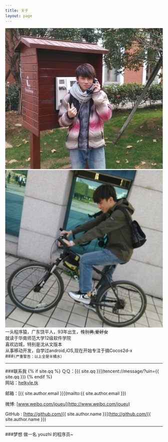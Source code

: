 ```yaml
---
title: 关于
layout: page
---
```


![me0](/public/images/me0.jpg)
![me1](/public/images/me1.jpg)  
一头程序猿，广东饶平人，93年出生，~~性别男,爱好女~~   
就读于华南师范大学12级软件学院  
喜欢边城，特别是沈从文版本  
从事移动开发，自学过android,iOS,现在开始专注于搞Cocos2d-x   
###```(严重警告：以上全是半桶水）```   

- - -
###联系我
{% if site.qq %}
ＱＱ：[{{ site.qq }}](tencent://message/?uin={{ site.qq }})
{% endif %}  
网站：[helkyle.tk](http://helkyle.tk)   

邮箱：[{{ site.author.email }}](mailto:{{ site.author.email }})

微博: [www.weibo.com/joueu](http://www.weibo.com/joueu)

GitHub : [http://github.com/{{ site.author.name }}](http://github.com/{{ site.author.name }})     

----
###梦想
做一名 youzhi 的程序员~  